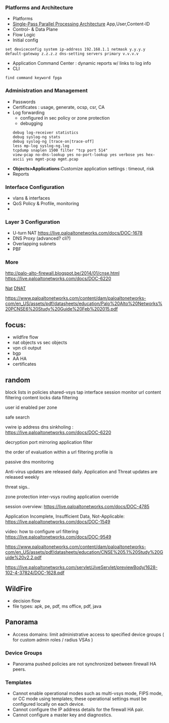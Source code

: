 ### Platforms and Architecture
- Platforms
- [Single-Pass Parallel Processing Architecture](http://www.paloguard.com/SP3-Architecture.asp)
    App,User,Content-ID
- Control- & Data Plane
- Flow Logic
- Initial config 
```
set deviceconfig system ip-address 192.168.1.1 netmask y.y.y.y default-gateway z.z.z.z dns-setting servers primary v.v.v.v
```
- Application Command Center : dynamic reports w/ links to log info
- CLI
```
find command keyword fpga
```
### Administration and Management
- Passwords
- Certificates : usage, generate, ocsp, csr, CA
- Log forwarding 
    - configured in sec policy or zone protection
    - debugging
    ```
    debug log-receiver statistics
    debug syslog-ng stats
    debug syslog-ng [trace-on|trace-off]
    less mp-log syslog-ng.log
    tcpdump snaplen 1500 filter "tcp port 514"
    view-pcap no-dns-lookup yes no-port-lookup yes verbose yes hex-ascii yes mgmt-pcap mgmt.pcap 
    ```
- __Objects>Applications__:Customize application settings : timeout, risk
- Reports

### Interface Configuration
- vlans & interfaces
- QoS Policy & Profile, monitoring
- 

### Layer 3 Configuration

- U-turn NAT https://live.paloaltonetworks.com/docs/DOC-1678
- DNS Proxy (advanced? cli?)
- Overlapping subnets
- PBF

### More
http://palo-alto-firewall.blogspot.be/2014/01/cnse.html
https://live.paloaltonetworks.com/docs/DOC-6220


[Nat](https://live.paloaltonetworks.com/servlet/JiveServlet/previewBody/1517-102-7-11647/Understanding_NAT-4.1-RevC.pdf)
[DNAT](https://live.paloaltonetworks.com/videos/1550)


https://www.paloaltonetworks.com/content/dam/paloaltonetworks-com/en_US/assets/pdf/datasheets/education/Palo%20Alto%20Networks%20PCNSE6%20Study%20Guide%20Feb%202015.pdf


## focus:
- wildfire flow
- nat objects vs sec objects
- vpn cli output
- bgp
- AA HA
- certificates


## random
block lists in policies
shared-vsys
tap interface
session monitor
url content filtering
content locks
data filtering

user id enabled per zone

safe search

vwire ip address
dns sinkholing : https://live.paloaltonetworks.com/docs/DOC-6220

decryption port mirroring
application filter

the order of evaluation within a url filtering profile is

passive dns monitoring

Anti-virus updates are released daily. Application and Threat updates are released weekly

threat sigs..

zone protection
inter-vsys routing
application override

session overview: https://live.paloaltonetworks.com/docs/DOC-4785

Application Incomplete, Insufficient Data, Not-Applicable:  https://live.paloaltonetworks.com/docs/DOC-1549

video: how to configure url filtering https://live.paloaltonetworks.com/docs/DOC-9549

https://www.paloaltonetworks.com/content/dam/paloaltonetworks-com/en_US/assets/pdf/datasheets/education/CNSE%205.1%20Study%20Guide%20v2.2.pdf

https://live.paloaltonetworks.com/servlet/JiveServlet/previewBody/1628-102-4-37824/DOC-1628.pdf


## WildFire
- decision flow
- file types: apk, pe, pdf, ms office, pdf, java

## Panorama
- Access domains: limit administrative access to specified device groups ( for custom admin roles / radius VSAs )

### Device Groups 
- Panorama pushed policies are not synchronized between firewall HA peers.

### Templates
- Cannot enable operational modes such as multi-vsys mode, FIPS mode, or CC mode using templates; these operational settings must be configured locally on each device.
- Cannot configure the IP address details for the firewall HA pair.
- Cannot configure a master key and diagnostics.
